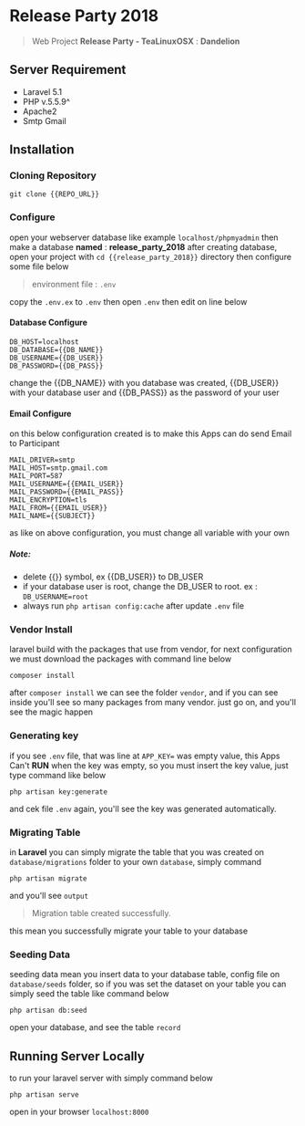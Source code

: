# Release Party 2018
> Web Project __Release Party - TeaLinuxOSX__ : **Dandelion**


## Server Requirement
* Laravel 5.1
* PHP v.5.5.9^
* Apache2
* Smtp Gmail

## Installation
### Cloning Repository
```
git clone {{REPO_URL}}
``` 

### Configure

open your webserver database like example `localhost/phpmyadmin` then make a database __named__ : **release_party_2018** after creating database, open your project with `cd {{release_party_2018}}` directory then configure some file below

> environment file : `.env`

copy the `.env.ex` to `.env` then open `.env` then edit on line below

#### Database Configure
```
DB_HOST=localhost
DB_DATABASE={{DB_NAME}}
DB_USERNAME={{DB_USER}}
DB_PASSWORD={{DB_PASS}}
```

change the {{DB_NAME}} with you database was created, {{DB_USER}} with your database user and {{DB_PASS}} as the password of your user

#### Email Configure
on this below configuration created is to make this Apps can do send Email to Participant 
```
MAIL_DRIVER=smtp
MAIL_HOST=smtp.gmail.com
MAIL_PORT=587
MAIL_USERNAME={{EMAIL_USER}}
MAIL_PASSWORD={{EMAIL_PASS}}
MAIL_ENCRYPTION=tls
MAIL_FROM={{EMAIL_USER}}
MAIL_NAME={{SUBJECT}}
```
as like on above configuration, you must change all variable with your own

##### Note:
* delete {{}} symbol, ex {{DB_USER}} to DB_USER
* if your database user is root, change the DB_USER to root. ex : `DB_USERNAME=root`
* always run `php artisan config:cache` after update `.env` file 

### Vendor Install
laravel build with the packages that use from vendor, for next configuration we must download the packages with command line below
```
composer install
```

after `composer install` we can see the folder `vendor`, and if you can see inside you'll see so many packages from many vendor. just go on, and you'll see the magic happen

### Generating key
if you see `.env` file, that was line at `APP_KEY=` was empty value, this Apps Can't __RUN__ when the key was empty, so you must insert the key value, just type command like below
```
php artisan key:generate
```
and cek file `.env` again, you'll see the key was generated automatically.

### Migrating Table
in **Laravel** you can simply migrate the table that you was created on `database/migrations` folder to your own `database`, simply command
```
php artisan migrate
```
and you'll see `output`
> Migration table created successfully.

this mean you successfully migrate your table to your database

### Seeding Data
seeding data mean you insert data to your database table, config file on `database/seeds` folder, so if you was set the dataset on your table you can simply seed the table like command below
```
php artisan db:seed
```
open your database, and see the table `record`

## Running Server Locally
to run your laravel server with simply command below
```
php artisan serve
```
open in your browser `localhost:8000`